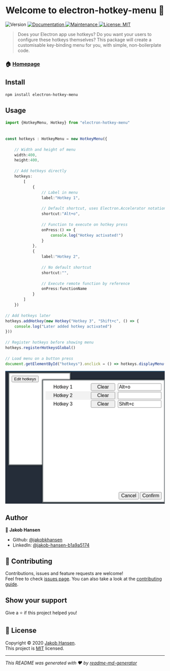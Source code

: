 <h1 align="center">Welcome to electron-hotkey-menu 👋</h1>
<p>
  <img alt="Version" src="https://img.shields.io/badge/version-1.0.0-blue.svg?cacheSeconds=2592000" />
  <a href="https://github.com/jakobkhansen/electron-hotkey-menu#readme" target="_blank">
    <img alt="Documentation" src="https://img.shields.io/badge/documentation-yes-brightgreen.svg" />
  </a>
  <a href="https://github.com/jakobkhansen/electron-hotkey-menu/graphs/commit-activity" target="_blank">
    <img alt="Maintenance" src="https://img.shields.io/badge/Maintained%3F-yes-green.svg" />
  </a>
  <a href="https://github.com/jakobkhansen/electron-hotkey-menu/blob/master/LICENSE" target="_blank">
    <img alt="License: MIT" src="https://img.shields.io/github/license/jakobkhansen/electron-hotkey-menu" />
  </a>
</p>

> Does your Electron app use hotkeys? Do you want your users to configure these hotkeys themselves? This package will create a customisable key-binding menu for you, with simple, non-boilerplate code.

### 🏠 [Homepage](https://github.com/jakobkhansen/electron-hotkey-menu#readme)

## Install

```sh
npm install electron-hotkey-menu
```

## Usage

```typescript
import {HotkeyMenu, Hotkey} from "electron-hotkey-menu"


const hotkeys : HotkeyMenu = new HotkeyMenu({

    // Width and height of menu
    width:400,
    height:400,
    
    // Add hotkeys directly
    hotkeys:
        [
            {
                // Label in menu
                label:"Hotkey 1",

                // Default shortcut, uses Electron.Accelerator notation
                shortcut:"Alt+o",

                // Function to execute on hotkey press
                onPress:() => {
                    console.log("Hotkey activated!")
                }
            },
            {
                label:"Hotkey 2",

                // No default shortcut
                shortcut:"",

                // Execute remote function by reference
                onPress:functionName
            }
        ]
    })

// Add hotkeys later
hotkeys.addHotkey(new Hotkey("Hotkey 3", "Shift+c", () => {
    console.log("Later added hotkey activated")
}))

// Register hotkeys before showing menu
hotkeys.registerHotkeysGlobal()

// Load menu on a button press
document.getElementById("hotkeys").onclick = () => hotkeys.displayMenu()
```
![alt text](https://github.com/jakobkhansen/electron-hotkey-menu/blob/master/images/menu.png?raw=true)
## Author

👤 **Jakob Hansen**

* Github: [@jakobkhansen](https://github.com/jakobkhansen)
* LinkedIn: [@jakob-hansen-b1a9a5174](https://linkedin.com/in/jakob-hansen-b1a9a5174)

## 🤝 Contributing

Contributions, issues and feature requests are welcome!<br />Feel free to check [issues page](https://github.com/jakobkhansen/electron-hotkey-menu/issues). You can also take a look at the [contributing guide](https://github.com/jakobkhansen/electron-hotkey-menu/blob/master/CONTRIBUTING.md).

## Show your support

Give a ⭐️ if this project helped you!

## 📝 License

Copyright © 2020 [Jakob Hansen](https://github.com/jakobkhansen).<br />
This project is [MIT](https://github.com/jakobkhansen/electron-hotkey-menu/blob/master/LICENSE) licensed.

***
_This README was generated with ❤️ by [readme-md-generator](https://github.com/kefranabg/readme-md-generator)_
